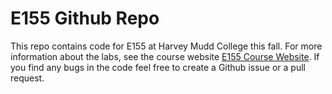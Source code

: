 # E155 Github Repo

This repo contains code for E155 at Harvey Mudd College this fall.
For more information about the labs, see the course website [E155 Course Website](pages.hmc.edu/brake/class/e155/labs).
If you find any bugs in the code feel free to create a Github issue or a pull request.